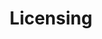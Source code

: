 ---
title: Licensing
id: 0
type: licensing
layout: licensing
description: Commercial use of vvvv requires a license
---
